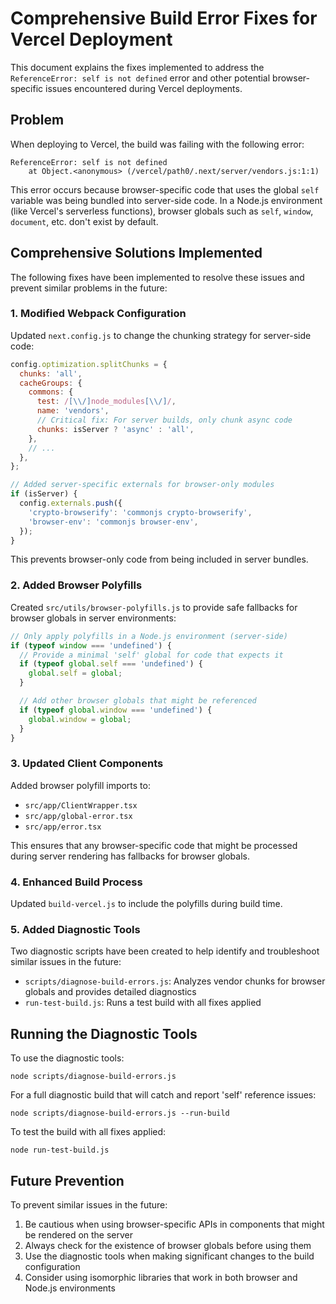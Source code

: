# Comprehensive Build Error Fixes for Vercel Deployment

This document explains the fixes implemented to address the `ReferenceError: self is not defined` error and other potential browser-specific issues encountered during Vercel deployments.

## Problem

When deploying to Vercel, the build was failing with the following error:

```
ReferenceError: self is not defined
    at Object.<anonymous> (/vercel/path0/.next/server/vendors.js:1:1)
```

This error occurs because browser-specific code that uses the global `self` variable was being bundled into server-side code. In a Node.js environment (like Vercel's serverless functions), browser globals such as `self`, `window`, `document`, etc. don't exist by default.

## Comprehensive Solutions Implemented

The following fixes have been implemented to resolve these issues and prevent similar problems in the future:

### 1. Modified Webpack Configuration

Updated `next.config.js` to change the chunking strategy for server-side code:

```javascript
config.optimization.splitChunks = {
  chunks: 'all',
  cacheGroups: {
    commons: {
      test: /[\\/]node_modules[\\/]/,
      name: 'vendors',
      // Critical fix: For server builds, only chunk async code
      chunks: isServer ? 'async' : 'all',
    },
    // ...
  },
};

// Added server-specific externals for browser-only modules
if (isServer) {
  config.externals.push({
    'crypto-browserify': 'commonjs crypto-browserify',
    'browser-env': 'commonjs browser-env',
  });
}
```

This prevents browser-only code from being included in server bundles.

### 2. Added Browser Polyfills

Created `src/utils/browser-polyfills.js` to provide safe fallbacks for browser globals in server environments:

```javascript
// Only apply polyfills in a Node.js environment (server-side)
if (typeof window === 'undefined') {
  // Provide a minimal 'self' global for code that expects it
  if (typeof global.self === 'undefined') {
    global.self = global;
  }

  // Add other browser globals that might be referenced
  if (typeof global.window === 'undefined') {
    global.window = global;
  }
}
```

### 3. Updated Client Components

Added browser polyfill imports to:

- `src/app/ClientWrapper.tsx`
- `src/app/global-error.tsx`
- `src/app/error.tsx`

This ensures that any browser-specific code that might be processed during server rendering has fallbacks for browser globals.

### 4. Enhanced Build Process

Updated `build-vercel.js` to include the polyfills during build time.

### 5. Added Diagnostic Tools

Two diagnostic scripts have been created to help identify and troubleshoot similar issues in the future:

- `scripts/diagnose-build-errors.js`: Analyzes vendor chunks for browser globals and provides detailed diagnostics
- `run-test-build.js`: Runs a test build with all fixes applied

## Running the Diagnostic Tools

To use the diagnostic tools:

```
node scripts/diagnose-build-errors.js
```

For a full diagnostic build that will catch and report 'self' reference issues:

```
node scripts/diagnose-build-errors.js --run-build
```

To test the build with all fixes applied:

```
node run-test-build.js
```

## Future Prevention

To prevent similar issues in the future:

1. Be cautious when using browser-specific APIs in components that might be rendered on the server
2. Always check for the existence of browser globals before using them
3. Use the diagnostic tools when making significant changes to the build configuration
4. Consider using isomorphic libraries that work in both browser and Node.js environments
